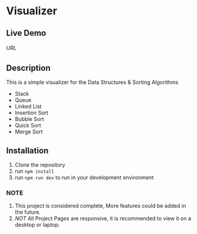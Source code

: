# Visualizer

## Live Demo

###### URL

## Description

This is a simple visualizer for the Data Structures & Sorting Algorithms

- Stack
- Queue
- Linked List
- Insertion Sort
- Bubble Sort
- Quick Sort
- Merge Sort

## Installation

1. Clone the repository
2. run `npm install`
3. run `npm run dev` to run in your development environment

### NOTE

1. This project is considered complete, More features could be added in the future.
2. _NOT_ All Project Pages are responsive, it is recommended to view it on a desktop or laptop.
